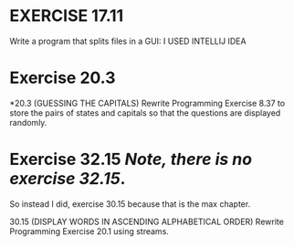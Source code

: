 # EXERCISE 17.11
Write a program that splits files in a GUI:
I USED INTELLIJ IDEA

# Exercise 20.3
*20.3 (GUESSING THE CAPITALS) Rewrite Programming Exercise 8.37 to store the pairs of states and capitals so that the questions are displayed randomly.

# Exercise 32.15 *Note, there is no exercise 32.15*.
So instead I did, exercise 30.15 because that is the max chapter. 

30.15 (DISPLAY WORDS IN ASCENDING ALPHABETICAL ORDER) Rewrite Programming Exercise 20.1 using streams.